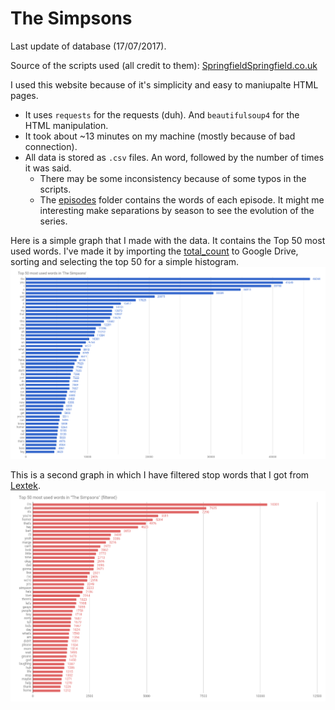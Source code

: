 # The Simpsons

Last update of database (17/07/2017).

Source of the scripts used (all credit to them): [SpringfieldSpringfield.co.uk](http://www.springfieldspringfield.co.uk/episode_scripts.php?tv-show=the-simpsons)

I used this website because of it's simplicity and easy to maniupalte HTML pages.

- It uses `requests` for the requests (duh). And `beautifulsoup4` for the HTML manipulation.
- It took about ~13 minutes on my machine (mostly because of bad connection).
- All data is stored as `.csv` files. An word, followed by the number of times it was said.
    - There may be some inconsistency because of some typos in the scripts.
    - The [episodes](episodes) folder contains the words of each episode. It might me interesting make separations by season to see the evolution of the series.

Here is a simple graph that I made with the data. It contains the Top 50 most used words. I've made it by importing the [total_count](total_count.csv) to Google Drive, sorting and selecting the top 50 for a simple histogram.
![Plot](top50.png)

This is a second graph in which I have filtered stop words that I got from [Lextek](http://www.lextek.com/manuals/onix/stopwords1.html).
![Plot(filtered)](top50_filter.png)

